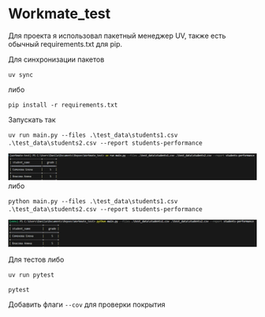 # Workmate_test

Для проекта я использовал пакетный менеджер UV, также есть обычный requirements.txt для pip.

Для синхронизации пакетов
```
uv sync
```
либо
```
pip install -r requirements.txt
```
Запускать так
```
uv run main.py --files .\test_data\students1.csv .\test_data\students2.csv --report students-performance
```
![Запуск uv](https://github.com/Ganchik228/Workmate_test/blob/main/screens/uv_run.png)
либо
```
python main.py --files .\test_data\students1.csv .\test_data\students2.csv --report students-performance
```
![Запуск pip](https://github.com/Ganchik228/Workmate_test/blob/main/screens/run_pip.png)


Для тестов либо
```
uv run pytest
```
```
pytest
```
Добавить флаги ```--cov``` для проверки покрытия
